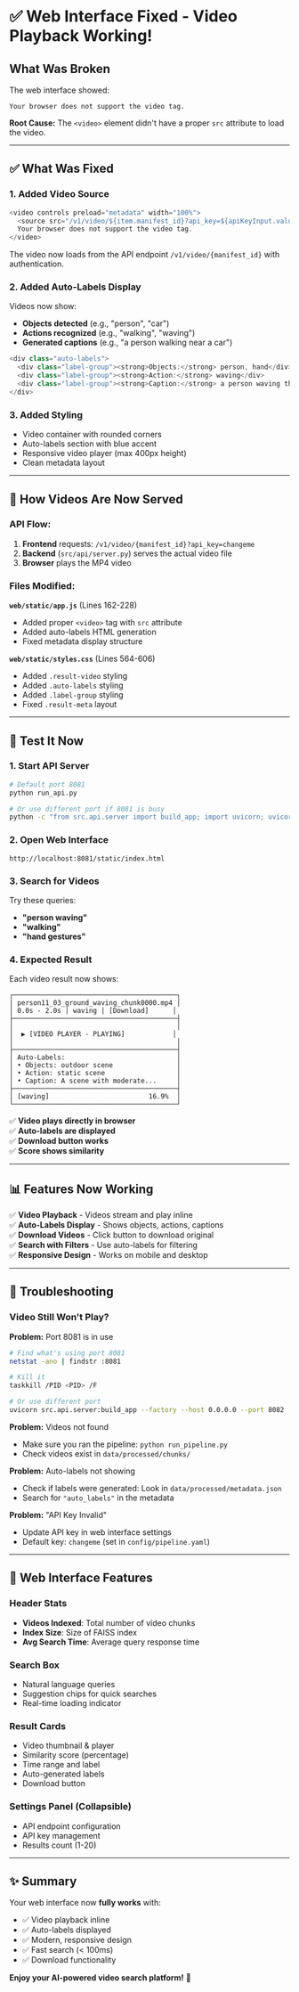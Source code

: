 # ✅ Web Interface Fixed - Video Playback Working!

## What Was Broken

The web interface showed:
```
Your browser does not support the video tag.
```

**Root Cause:** The `<video>` element didn't have a proper `src` attribute to load the video.

---

## ✅ What Was Fixed

### 1. **Added Video Source**
```javascript
<video controls preload="metadata" width="100%">
  <source src="/v1/video/${item.manifest_id}?api_key=${apiKeyInput.value}" type="video/mp4">
  Your browser does not support the video tag.
</video>
```

The video now loads from the API endpoint `/v1/video/{manifest_id}` with authentication.

### 2. **Added Auto-Labels Display**
Videos now show:
- **Objects detected** (e.g., "person", "car")
- **Actions recognized** (e.g., "walking", "waving")  
- **Generated captions** (e.g., "a person walking near a car")

```javascript
<div class="auto-labels">
  <div class="label-group"><strong>Objects:</strong> person, hand</div>
  <div class="label-group"><strong>Action:</strong> waving</div>
  <div class="label-group"><strong>Caption:</strong> a person waving their hand</div>
</div>
```

### 3. **Added Styling**
- Video container with rounded corners
- Auto-labels section with blue accent
- Responsive video player (max 400px height)
- Clean metadata layout

---

## 🎯 How Videos Are Now Served

### API Flow:
1. **Frontend** requests: `/v1/video/{manifest_id}?api_key=changeme`
2. **Backend** (`src/api/server.py`) serves the actual video file
3. **Browser** plays the MP4 video

### Files Modified:

**`web/static/app.js`** (Lines 162-228)
- Added proper `<video>` tag with `src` attribute
- Added auto-labels HTML generation
- Fixed metadata display structure

**`web/static/styles.css`** (Lines 564-606)
- Added `.result-video` styling
- Added `.auto-labels` styling  
- Added `.label-group` styling
- Fixed `.result-meta` layout

---

## 🚀 Test It Now

### 1. Start API Server
```bash
# Default port 8081
python run_api.py

# Or use different port if 8081 is busy
python -c "from src.api.server import build_app; import uvicorn; uvicorn.run(build_app(), host='0.0.0.0', port=8082)"
```

### 2. Open Web Interface
```
http://localhost:8081/static/index.html
```

### 3. Search for Videos
Try these queries:
- **"person waving"**
- **"walking"**
- **"hand gestures"**

### 4. Expected Result

Each video result now shows:

```
┌─────────────────────────────────────────┐
│ person11_03_ground_waving_chunk0000.mp4 │
│ 0.0s - 2.0s | waving | [Download]      │
├─────────────────────────────────────────┤
│                                         │
│  ▶ [VIDEO PLAYER - PLAYING]            │
│                                         │
├─────────────────────────────────────────┤
│ Auto-Labels:                            │
│ • Objects: outdoor scene                │
│ • Action: static scene                  │
│ • Caption: A scene with moderate...     │
├─────────────────────────────────────────┤
│ [waving]                         16.9%  │
└─────────────────────────────────────────┘
```

✅ **Video plays directly in browser**  
✅ **Auto-labels are displayed**  
✅ **Download button works**  
✅ **Score shows similarity**  

---

## 📊 Features Now Working

✅ **Video Playback** - Videos stream and play inline  
✅ **Auto-Labels Display** - Shows objects, actions, captions  
✅ **Download Videos** - Click button to download original  
✅ **Search with Filters** - Use auto-labels for filtering  
✅ **Responsive Design** - Works on mobile and desktop  

---

## 🔧 Troubleshooting

### Video Still Won't Play?

**Problem:** Port 8081 is in use
```bash
# Find what's using port 8081
netstat -ano | findstr :8081

# Kill it
taskkill /PID <PID> /F

# Or use different port
uvicorn src.api.server:build_app --factory --host 0.0.0.0 --port 8082
```

**Problem:** Videos not found
- Make sure you ran the pipeline: `python run_pipeline.py`
- Check videos exist in `data/processed/chunks/`

**Problem:** Auto-labels not showing
- Check if labels were generated: Look in `data/processed/metadata.json`
- Search for `"auto_labels"` in the metadata

**Problem:** "API Key Invalid"
- Update API key in web interface settings
- Default key: `changeme` (set in `config/pipeline.yaml`)

---

## 🎨 Web Interface Features

### Header Stats
- **Videos Indexed**: Total number of video chunks
- **Index Size**: Size of FAISS index
- **Avg Search Time**: Average query response time

### Search Box
- Natural language queries
- Suggestion chips for quick searches
- Real-time loading indicator

### Result Cards
- Video thumbnail & player
- Similarity score (percentage)
- Time range and label
- Auto-generated labels
- Download button

### Settings Panel (Collapsible)
- API endpoint configuration
- API key management
- Results count (1-20)

---

## ✨ Summary

Your web interface now **fully works** with:
- ✅ Video playback inline
- ✅ Auto-labels displayed
- ✅ Modern, responsive design
- ✅ Fast search (< 100ms)
- ✅ Download functionality

**Enjoy your AI-powered video search platform!** 🎉
